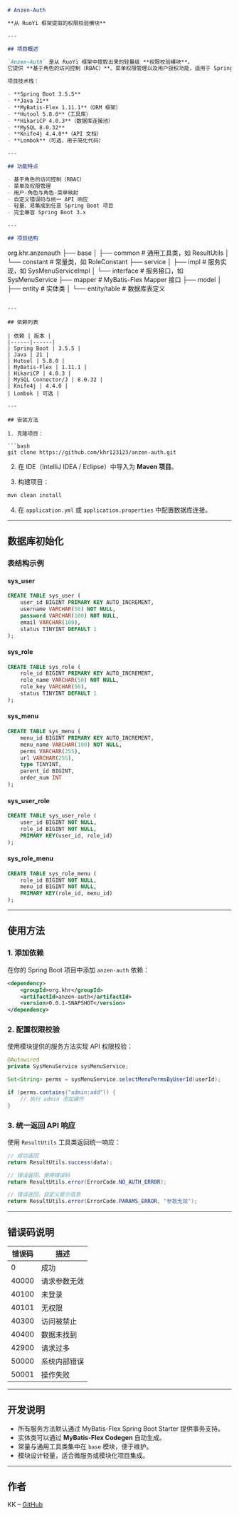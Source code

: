 ```markdown
# Anzen-Auth

**从 RuoYi 框架提取的权限校验模块**

---

## 项目概述

`Anzen-Auth` 是从 RuoYi 框架中提取出来的轻量级 **权限校验模块**。  
它提供 **基于角色的访问控制（RBAC）**、菜单权限管理以及用户授权功能，适用于 Spring Boot 应用。  

项目技术栈：

- **Spring Boot 3.5.5**
- **Java 21**
- **MyBatis-Flex 1.11.1**（ORM 框架）
- **Hutool 5.8.0**（工具库）
- **HikariCP 4.0.3**（数据库连接池）
- **MySQL 8.0.32**
- **Knife4j 4.4.0**（API 文档）
- **Lombok**（可选，用于简化代码）

---

## 功能特点

- 基于角色的访问控制（RBAC）
- 菜单及权限管理
- 用户-角色与角色-菜单映射
- 自定义错误码与统一 API 响应
- 轻量、易集成到任意 Spring Boot 项目
- 完全兼容 Spring Boot 3.x

---

## 项目结构

```

org.khr.anzenauth
├── base
│   ├── common      # 通用工具类，如 ResultUtils
│   └── constant    # 常量类，如 RoleConstant
├── service
│   ├── impl        # 服务实现，如 SysMenuServiceImpl
│   └── interface   # 服务接口，如 SysMenuService
├── mapper           # MyBatis-Flex Mapper 接口
├── model
│   ├── entity       # 实体类
│   └── entity/table # 数据库表定义

````

---

## 依赖列表

| 依赖 | 版本 |
|------|------|
| Spring Boot | 3.5.5 |
| Java | 21 |
| Hutool | 5.8.0 |
| MyBatis-Flex | 1.11.1 |
| HikariCP | 4.0.3 |
| MySQL Connector/J | 8.0.32 |
| Knife4j | 4.4.0 |
| Lombok | 可选 |

---

## 安装方法

1. 克隆项目：

```bash
git clone https://github.com/khr123123/anzen-auth.git
````

2. 在 IDE（IntelliJ IDEA / Eclipse）中导入为 **Maven 项目**。

3. 构建项目：

```bash
mvn clean install
```

4. 在 `application.yml` 或 `application.properties` 中配置数据库连接。

---

## 数据库初始化

### 表结构示例

#### sys\_user

```sql
CREATE TABLE sys_user (
    user_id BIGINT PRIMARY KEY AUTO_INCREMENT,
    username VARCHAR(50) NOT NULL,
    password VARCHAR(100) NOT NULL,
    email VARCHAR(100),
    status TINYINT DEFAULT 1
);
```

#### sys\_role

```sql
CREATE TABLE sys_role (
    role_id BIGINT PRIMARY KEY AUTO_INCREMENT,
    role_name VARCHAR(50) NOT NULL,
    role_key VARCHAR(50),
    status TINYINT DEFAULT 1
);
```

#### sys\_menu

```sql
CREATE TABLE sys_menu (
    menu_id BIGINT PRIMARY KEY AUTO_INCREMENT,
    menu_name VARCHAR(100) NOT NULL,
    perms VARCHAR(255),
    url VARCHAR(255),
    type TINYINT,
    parent_id BIGINT,
    order_num INT
);
```

#### sys\_user\_role

```sql
CREATE TABLE sys_user_role (
    user_id BIGINT NOT NULL,
    role_id BIGINT NOT NULL,
    PRIMARY KEY(user_id, role_id)
);
```

#### sys\_role\_menu

```sql
CREATE TABLE sys_role_menu (
    role_id BIGINT NOT NULL,
    menu_id BIGINT NOT NULL,
    PRIMARY KEY(role_id, menu_id)
);
```

---

## 使用方法

### 1. 添加依赖

在你的 Spring Boot 项目中添加 `anzen-auth` 依赖：

```xml
<dependency>
    <groupId>org.khr</groupId>
    <artifactId>anzen-auth</artifactId>
    <version>0.0.1-SNAPSHOT</version>
</dependency>
```

### 2. 配置权限校验

使用模块提供的服务方法实现 API 权限校验：

```java
@Autowired
private SysMenuService sysMenuService;

Set<String> perms = sysMenuService.selectMenuPermsByUserId(userId);

if (perms.contains("admin:add")) {
    // 执行 admin 添加操作
}
```

### 3. 统一返回 API 响应

使用 `ResultUtils` 工具类返回统一响应：

```java
// 成功返回
return ResultUtils.success(data);

// 错误返回，使用错误码
return ResultUtils.error(ErrorCode.NO_AUTH_ERROR);

// 错误返回，自定义提示信息
return ResultUtils.error(ErrorCode.PARAMS_ERROR, "参数无效");
```

---

## 错误码说明

| 错误码   | 描述     |
| ----- | ------ |
| 0     | 成功     |
| 40000 | 请求参数无效 |
| 40100 | 未登录    |
| 40101 | 无权限    |
| 40300 | 访问被禁止  |
| 40400 | 数据未找到  |
| 42900 | 请求过多   |
| 50000 | 系统内部错误 |
| 50001 | 操作失败   |

---

## 开发说明

* 所有服务方法默认通过 MyBatis-Flex Spring Boot Starter 提供事务支持。
* 实体类可以通过 **MyBatis-Flex Codegen** 自动生成。
* 常量与通用工具类集中在 `base` 模块，便于维护。
* 模块设计轻量，适合微服务或模块化项目集成。

---

## 作者

KK – [GitHub](https://github.com/khr123123)
